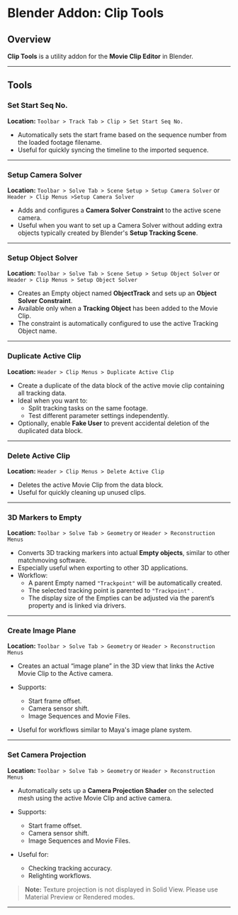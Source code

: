 # Blender Addon: Clip Tools

## Overview
**Clip Tools** is a utility addon for the **Movie Clip Editor** in Blender.  

---

## Tools

### Set Start Seq No.
**Location:** `Toolbar > Track Tab > Clip > Set Start Seq No.`

- Automatically sets the start frame based on the sequence number from the loaded footage filename.
- Useful for quickly syncing the timeline to the imported sequence.

---

### Setup Camera Solver
**Location:** `Toolbar > Solve Tab > Scene Setup > Setup Camera Solver` or `Header > Clip Menus >Setup Camera Solver`

- Adds and configures a **Camera Solver Constraint** to the active scene camera.
- Useful when you want to set up a Camera Solver without adding extra objects typically created by Blender's **Setup Tracking Scene**.

---

### Setup Object Solver
**Location:** `Toolbar > Solve Tab > Scene Setup > Setup Object Solver` or `Header > Clip Menus > Setup Object Solver`

- Creates an Empty object named **ObjectTrack** and sets up an **Object Solver Constraint**.
- Available only when a **Tracking Object** has been added to the Movie Clip.
- The constraint is automatically configured to use the active Tracking Object name.

---

### Duplicate Active Clip
**Location:** `Header > Clip Menus > Duplicate Active Clip`

- Create a duplicate of the data block of the active movie clip containing all tracking data.
- Ideal when you want to:
  - Split tracking tasks on the same footage.
  - Test different parameter settings independently.
- Optionally, enable **Fake User** to prevent accidental deletion of the duplicated data block.

---

### Delete Active Clip
**Location:** `Header > Clip Menus > Delete Active Clip`

- Deletes the active Movie Clip from the data block.
- Useful for quickly cleaning up unused clips.

---

### 3D Markers to Empty
**Location:** `Toolbar > Solve Tab > Geometry` or `Header > Reconstruction Menus`

- Converts 3D tracking markers into actual **Empty objects**, similar to other matchmoving software.
- Especially useful when exporting to other 3D applications.
- Workflow:
  - A parent Empty named `"Trackpoint"` will be automatically created.
  - The selected tracking point is parented to  `"Trackpoint"` .
  - The display size of the Empties can be adjusted via the parent’s property and is linked via drivers.

---

### Create Image Plane
**Location:** `Toolbar > Solve Tab > Geometry` or `Header > Reconstruction Menus`

- Creates an actual “image plane” in the 3D view that links the Active Movie Clip to the Active camera.
- Supports:
  - Start frame offset.
  - Camera sensor shift.
  - Image Sequences and Movie Files.  

- Useful for workflows similar to Maya's image plane system.

---

### Set Camera Projection
**Location:** `Toolbar > Solve Tab > Geometry` or `Header > Reconstruction Menus`

- Automatically sets up a **Camera Projection Shader** on the selected mesh using the active Movie Clip and active camera.
- Supports:
  - Start frame offset.
  - Camera sensor shift.
  - Image Sequences and Movie Files.

- Useful for:
  - Checking tracking accuracy.
  - Relighting workflows.

> **Note:** Texture projection is not displayed in Solid View. Please use Material Preview or Rendered modes.

---
